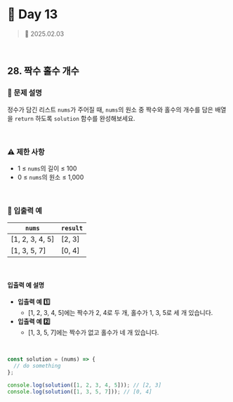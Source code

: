 # 🌻 Day 13

> 📅 2025.02.03

<br>

## 28. 짝수 홀수 개수

### 📍 문제 설명

정수가 담긴 리스트 `nums`가 주어질 때, `nums`의 원소 중 짝수와 홀수의 개수를 담은 배열을 `return` 하도록 `solution` 함수를 완성해보세요.

<br>

### ⚠️ 제한 사항

- 1 ≤ `nums`의 길이 ≤ 100
- 0 ≤ `nums`의 원소 ≤ 1,000

<br>

### 👀 입출력 예

| `nums`          | `result` |
| --------------- | -------- |
| [1, 2, 3, 4, 5] | [2, 3]   |
| [1, 3, 5, 7]    | [0, 4]   |

<br>

#### 입출력 예 설명

- **입출력 예 1️⃣**
  - [1, 2, 3, 4, 5]에는 짝수가 2, 4로 두 개, 홀수가 1, 3, 5로 세 개 있습니다.
- **입출력 예 2️⃣**
  - [1, 3, 5, 7]에는 짝수가 없고 홀수가 네 개 있습니다.

<br>

```javascript
const solution = (nums) => {
  // do something
};

console.log(solution([1, 2, 3, 4, 5])); // [2, 3]
console.log(solution([1, 3, 5, 7])); // [0, 4]
```
